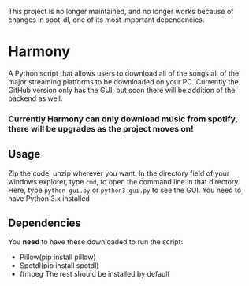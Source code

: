 This project is no longer maintained, and no longer works because of changes in spot-dl, one of its most important dependencies.
# Harmony
 A Python script that allows users to download all of the songs all of the major streaming platforms to be downloaded on your PC. Currently the GitHub version only has the GUI, but soon there will be addition of the backend as well.
 
### Currently Harmony can only download music from spotify, there will be upgrades as the project moves on!
## Usage
 Zip the code, unzip wherever you want. In the directory field of your windows explorer, type `cmd`, to open the command line in that directory. Here, type `python gui.py` or `python3 gui.py` to see the GUI. You need to have Python 3.x installed

## Dependencies
You **need** to have these downloaded to run the script:
- Pillow(pip install pillow)
- Spotdl(pip install spotdl)
- ffmpeg
The rest should be installed by default
